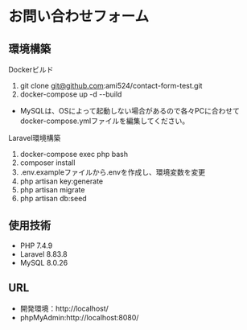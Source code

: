 # お問い合わせフォーム
## 環境構築
Dockerビルド
1. git clone git@github.com:ami524/contact-form-test.git
2. docker-compose up -d --build
* MySQLは、OSによって起動しない場合があるので各々PCに合わせてdocker-compose.ymlファイルを編集してください。

Laravel環境構築
1. docker-compose exec php bash
2. composer install
3. .env.exampleファイルから.envを作成し、環境変数を変更
4. php artisan key:generate
5. php artisan migrate
6. php artisan db:seed

## 使用技術
* PHP 7.4.9
* Laravel 8.83.8
* MySQL 8.0.26

## URL
* 開発環境：http://localhost/
* phpMyAdmin:http://localhost:8080/
